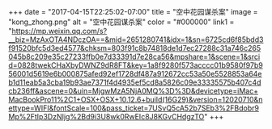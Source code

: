 +++
date = "2017-04-15T22:25:02-07:00"
title = "空中花园谋杀案"
image = "kong_zhong.png"
alt = "空中花园谋杀案"
color = "#000000"
link1 = "https://mp.weixin.qq.com/s?__biz=MzAxOTA4NDczOA==&mid=2651280741&idx=1&sn=6725cd6f85bdd3f91520bfc5d3ed4577&chksm=803f91c8b74818de1d7ec27288c31a746c265045b8c209e35c27233ffb0e7d33391d7e28ca56&mpshare=1&scene=1&srcid=0828twekCHaXbyDWNZ9dR8FT&key=1a8f9280f573acccc01b9580f97b956001d5619e6b000875afed92ef1728df487a912672cc53a50e5528853a64eb1d11eab5a3cba19b93ae7371f4d4935ef5cd8a5826c09e33335575b407c4dcb236ff&ascene=0&uin=MjgwMzA5NjA0MQ%3D%3D&devicetype=iMac+MacBookPro11%2C1+OSX+OSX+10.12.6+build(16G29)&version=12020710&nettype=WIFI&fontScale=100&pass_ticket=7USvQ5cA52b7SEb3%2FBdobr9Mp%2FtIp3DzNIjg%2Bd9i3U8wk0RwEIc8J8KGvCHdgzTO"
+++
